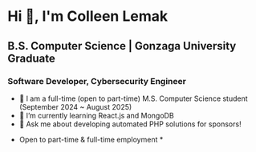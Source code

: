 # Hi 👋, I'm Colleen Lemak
## B.S. Computer Science | Gonzaga University Graduate
### Software Developer, Cybersecurity Engineer

- 🔭 I am a full-time (open to part-time) M.S. Computer Science student (September 2024 ~ August 2025)
- 🌱 I’m currently learning React.js and MongoDB
- 💬 Ask me about developing automated PHP solutions for sponsors!

* Open to part-time & full-time employment *

